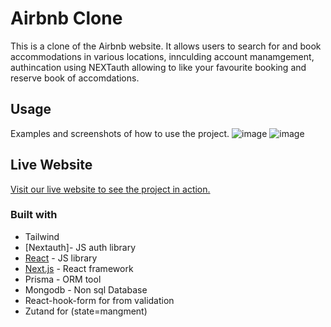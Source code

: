 # Airbnb Clone

This is a clone of the Airbnb website. It allows users to search for and book accommodations in various locations, innculding account manamgement, authincation using NEXTauth allowing to like your favourite booking and reserve book of accomdations.

## Usage

Examples and screenshots of how to use the project.
![image](https://github.com/legion40216/AirbnbClone-by-Antoino/assets/47054385/c10955a4-e5bd-4ee1-9bcf-6cf8371a0068)
![image](https://github.com/legion40216/AirbnbClone-by-Antoino/assets/47054385/5a2f3d0f-1f4e-4b61-b8cd-c4fc1cac033a)

## Live Website
[Visit our live website to see the project in action.](https://airbnb-clone-by-antoino.vercel.app/)

### Built with

- Tailwind
- [Nextauth]- JS auth library
- [React](https://reactjs.org/) - JS library
- [Next.js](https://nextjs.org/) - React framework
- Prisma - ORM tool
- Mongodb - Non sql Database
- React-hook-form for from validation
- Zutand for (state=mangment)

